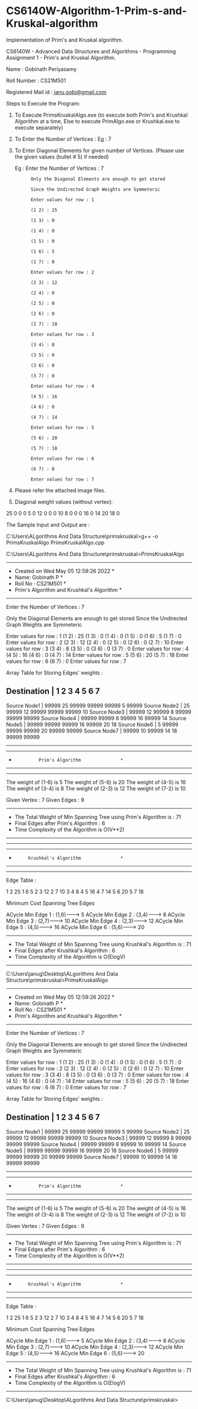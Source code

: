 # CS6140W-Algorithm-1-Prim-s-and-Kruskal-algorithm
Implementation of Prim's and Kruskal algorithm.


CS6140W - Advanced Data Structures and Algorithms - Programming Assignment 1 - Prim's and Kruskal Algorithm.

Name : Gobinath Periyasamy

Roll Number : CS21M501

Registered Mail id : janu.gobi@gmail.com

Steps to Execute the Program:

1.  To Execute PrimsKruskalAlgo.exe (to execute both Prim's and Krushkal Algorithm at a time, Else to execute PrimAlgo.exe or Krushkal.exe to execute separately)
2.  To Enter the Number of Vertices : Eg : 7
3.  To Enter Diagonal Elements for given number of Vertices. (Please use the given values (bullet # 5) if needed)

    Eg :      Enter the Number of Vertices : 7

              Only the Diagonal Elements are enough to get stored
              
              Since the Undirected Graph Weights are Symmeteric

              Enter values for row : 1
              
              (1 2) : 25
              
              (1 3) : 0
              
              (1 4) : 0
              
              (1 5) : 0
              
              (1 6) : 5
              
              (1 7) : 0
              
              Enter values for row : 2
              
              (2 3) : 12
              
              (2 4) : 0
              
              (2 5) : 0
              
              (2 6) : 0
              
              (2 7) : 10
              
              Enter values for row : 3
              
              (3 4) : 8
              
              (3 5) : 0
              
              (3 6) : 0
              
              (3 7) : 0
              
              Enter values for row : 4
              
              (4 5) : 16
              
              (4 6) : 0
              
              (4 7) : 14
              
              Enter values for row : 5
              
              (5 6) : 20
              
              (5 7) : 18
              
              Enter values for row : 6
              
              (6 7) : 0
              
              Enter values for row : 7
              
4. Please refer the attached image files.
5. Diagonal weight values (without vertex):
    
    
25
0
0
0
5
0
12
0
0
0
10
8
0
0
0
16
0
14
20
18
0



The Sample Input and Output are : 

C:\Users\ALgorithms And Data Structure\primskruskal>g++ -o PrimsKruskalAlgo PrimsKruskalAlgo.cpp

C:\Users\ALgorithms And Data Structure\primskruskal>PrimsKruskalAlgo

*********************************************
* Created on Wed May 05 12:59:26 2022       *
* Name: Gobinath P                          *
* Roll No : CS21M501                        *
* Prim's Algorithm and Krushkal's Algorithm *
*********************************************
Enter the Number of Vertices : 7


Only the Diagonal Elements are enough to get stored
Since the Undirected Graph Weights are Symmeteric

Enter values for row : 1
(1 2) : 25
(1 3) : 0
(1 4) : 0
(1 5) : 0
(1 6) : 5
(1 7) : 0
Enter values for row : 2
(2 3) : 12
(2 4) : 0
(2 5) : 0
(2 6) : 0
(2 7) : 10
Enter values for row : 3
(3 4) : 8
(3 5) : 0
(3 6) : 0
(3 7) : 0
Enter values for row : 4
(4 5) : 16
(4 6) : 0
(4 7) : 14
Enter values for row : 5
(5 6) : 20
(5 7) : 18
Enter values for row : 6
(6 7) : 0
Enter values for row : 7


Array Table for Storing Edges' weights :

 Destination |  1          2       3       4       5       6       7
-----------------------------------------------------------------------
Source Node1 |  99999   25      99999   99999   99999   5       99999
Source Node2 |  25      99999   12      99999   99999   99999   10
Source Node3 |  99999   12      99999   8       99999   99999   99999
Source Node4 |  99999   99999   8       99999   16      99999   14
Source Node5 |  99999   99999   99999   16      99999   20      18
Source Node6 |  5       99999   99999   99999   20      99999   99999
Source Node7 |  99999   10      99999   14      18      99999   99999


***********************************************
***********************************************
*              Prim's Algorithm               *
***********************************************
***********************************************
The weight of (1-6) is 5
The weight of (5-6) is 20
The weight of (4-5) is 16
The weight of (3-4) is 8
The weight of (2-3) is 12
The weight of (7-2) is 10

Given Vertex : 7
Given Edges : 9

******************************************************************************************
* The Total Weight of Min Spanning Tree using Prim's Algorithm is : 71
* Final Edges after Prim's Algorithm : 6
* Time Complexity of the Algorithm is O(V**2)
******************************************************************************************


***********************************************
***********************************************
*          Krushkal's Algorithm               *
***********************************************
***********************************************

Edge Table :

1       2       25
1       6       5
2       3       12
2       7       10
3       4       8
4       5       16
4       7       14
5       6       20
5       7       18

Minimum Cost Spanning Tree Edges

ACycle Min Edge 1 : (1,6)--->   5
ACycle Min Edge 2 : (3,4)--->   8
ACycle Min Edge 3 : (2,7)--->   10
ACycle Min Edge 4 : (2,3)--->   12
ACycle Min Edge 5 : (4,5)--->   16
ACycle Min Edge 6 : (5,6)--->   20


******************************************************************************************
* The Total Weight of Min Spanning Tree using Krushkal's Algorithm is : 71
* Final Edges after Krushkal's Algorithm : 6
* Time Complexity of the Algorithm is O(ElogV)
******************************************************************************************

C:\Users\janug\Desktop\ALgorithms And Data Structure\primskruskal>PrimsKruskalAlgo

*********************************************
* Created on Wed May 05 12:59:26 2022       *
* Name: Gobinath P                          *
* Roll No : CS21M501                        *
* Prim's Algorithm and Krushkal's Algorithm *
*********************************************
Enter the Number of Vertices : 7


Only the Diagonal Elements are enough to get stored
Since the Undirected Graph Weights are Symmeteric

Enter values for row : 1
(1 2) : 25
(1 3) :
0
(1 4) :
0
(1 5) :
0
(1 6) :
5
(1 7) :
0
Enter values for row : 2
(2 3) :
12
(2 4) :
0
(2 5) :
0
(2 6) :
0
(2 7) :
10
Enter values for row : 3
(3 4) :
8
(3 5) :
0
(3 6) :
0
(3 7) :
0
Enter values for row : 4
(4 5) :
16
(4 6) :
0
(4 7) :
14
Enter values for row : 5
(5 6) :
20
(5 7) :
18
Enter values for row : 6
(6 7) :
0
Enter values for row : 7


Array Table for Storing Edges' weights :

 Destination |  1          2       3       4       5       6       7
-----------------------------------------------------------------------
Source Node1 |  99999   25      99999   99999   99999   5       99999
Source Node2 |  25      99999   12      99999   99999   99999   10
Source Node3 |  99999   12      99999   8       99999   99999   99999
Source Node4 |  99999   99999   8       99999   16      99999   14
Source Node5 |  99999   99999   99999   16      99999   20      18
Source Node6 |  5       99999   99999   99999   20      99999   99999
Source Node7 |  99999   10      99999   14      18      99999   99999


***********************************************
***********************************************
*              Prim's Algorithm               *
***********************************************
***********************************************
The weight of (1-6) is 5
The weight of (5-6) is 20
The weight of (4-5) is 16
The weight of (3-4) is 8
The weight of (2-3) is 12
The weight of (7-2) is 10

Given Vertex : 7
Given Edges : 9

******************************************************************************************
* The Total Weight of Min Spanning Tree using Prim's Algorithm is : 71
* Final Edges after Prim's Algorithm : 6
* Time Complexity of the Algorithm is O(V**2)
******************************************************************************************


***********************************************
***********************************************
*          Krushkal's Algorithm               *
***********************************************
***********************************************

Edge Table :

1       2       25
1       6       5
2       3       12
2       7       10
3       4       8
4       5       16
4       7       14
5       6       20
5       7       18

Minimum Cost Spanning Tree Edges

ACycle Min Edge 1 : (1,6)--->   5
ACycle Min Edge 2 : (3,4)--->   8
ACycle Min Edge 3 : (2,7)--->   10
ACycle Min Edge 4 : (2,3)--->   12
ACycle Min Edge 5 : (4,5)--->   16
ACycle Min Edge 6 : (5,6)--->   20


******************************************************************************************
* The Total Weight of Min Spanning Tree using Krushkal's Algorithm is : 71
* Final Edges after Krushkal's Algorithm : 6
* Time Complexity of the Algorithm is O(ElogV)
******************************************************************************************

C:\Users\janug\Desktop\ALgorithms And Data Structure\primskruskal>
